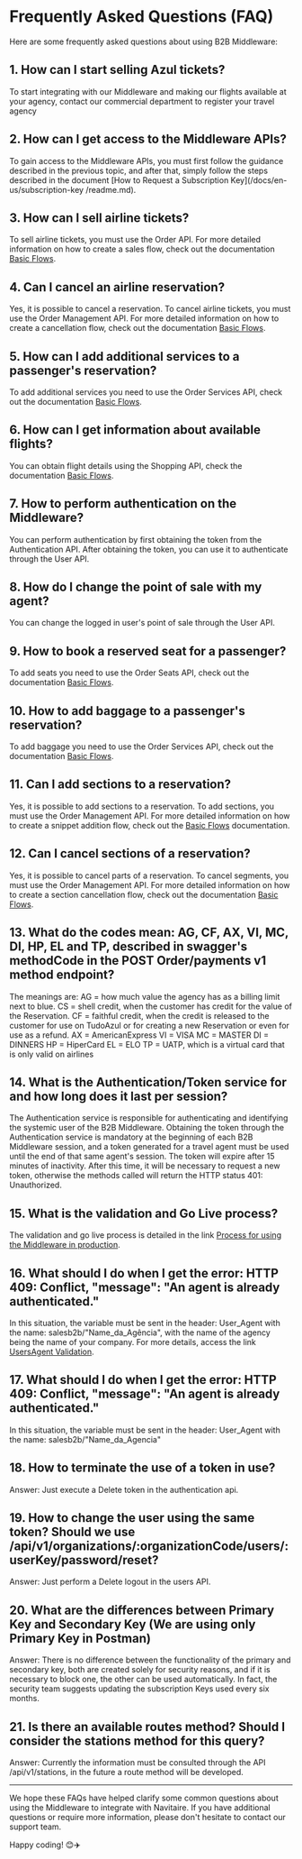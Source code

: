 # Frequently Asked Questions (FAQ)

Here are some frequently asked questions about using B2B Middleware:

## 1. How can I start selling Azul tickets?

To start integrating with our Middleware and making our flights available at your agency, contact our commercial department to register your travel agency

## 2. How can I get access to the Middleware APIs?

To gain access to the Middleware APIs, you must first follow the guidance described in the previous topic, and after that, simply follow the steps described in the document [How to Request a Subscription Key](/docs/en-us/subscription-key /readme.md).

## 3. How can I sell airline tickets?

To sell airline tickets, you must use the Order API. For more detailed information on how to create a sales flow, check out the documentation [Basic Flows](/docs/en-us/postman/README.md).

## 4. Can I cancel an airline reservation?

Yes, it is possible to cancel a reservation.
To cancel airline tickets, you must use the Order Management API. For more detailed information on how to create a cancellation flow, check out the documentation [Basic Flows](/docs/en-us/postman/README.md).

## 5. How can I add additional services to a passenger's reservation?

To add additional services you need to use the Order Services API, check out the documentation [Basic Flows](/docs/en-us/postman/README.md).

## 6. How can I get information about available flights?

You can obtain flight details using the Shopping API, check the documentation [Basic Flows](/docs/en-us/postman/README.md).

## 7. How to perform authentication on the Middleware?

You can perform authentication by first obtaining the token from the Authentication API. After obtaining the token, you can use it to authenticate through the User API.

## 8. How do I change the point of sale with my agent?

You can change the logged in user's point of sale through the User API.

## 9. How to book a reserved seat for a passenger?

To add seats you need to use the Order Seats API, check out the documentation [Basic Flows](/docs/en-us/postman/README.md).

## 10. How to add baggage to a passenger's reservation?

To add baggage you need to use the Order Services API, check out the documentation [Basic Flows](/docs/en-us/postman/README.md).

## 11. Can I add sections to a reservation?

Yes, it is possible to add sections to a reservation.
To add sections, you must use the Order Management API. For more detailed information on how to create a snippet addition flow, check out the [Basic Flows](/docs/en-us/postman/README.md) documentation.

## 12. Can I cancel sections of a reservation?

Yes, it is possible to cancel parts of a reservation.
To cancel segments, you must use the Order Management API. For more detailed information on how to create a section cancellation flow, check out the documentation [Basic Flows](/docs/en-us/postman/README.md).

## 13. What do the codes mean: AG, CF, AX, VI, MC, DI, HP, EL and TP, described in swagger's methodCode in the POST Order/payments v1 method endpoint?

The meanings are:
AG = how much value the agency has as a billing limit next to blue.
CS = shell credit, when the customer has credit for the value of the Reservation.
CF = faithful credit, when the credit is released to the customer for use on TudoAzul or for creating a new Reservation or even for use as a refund.
AX = AmericanExpress
VI = VISA
MC = MASTER
DI = DINNERS
HP = HiperCard
EL = ELO
TP = UATP, which is a virtual card that is only valid on airlines

## 14. What is the Authentication/Token service for and how long does it last per session?

The Authentication service is responsible for authenticating and identifying the systemic user of the B2B Middleware.
Obtaining the token through the Authentication service is mandatory at the beginning of each B2B Middleware session, and a token generated for a travel agent must be used until the end of that same agent's session.
The token will expire after 15 minutes of inactivity. After this time, it will be necessary to request a new token, otherwise the methods called will return the HTTP status 401: Unauthorized.

## 15. What is the validation and Go Live process?
 
The validation and go live process is detailed in the link [Process for using the Middleware in production](/docs/en-us/start-production-process/readme.md).

## 16. What should I do when I get the error: HTTP 409: Conflict, "message": "An agent is already authenticated."

In this situation, the variable must be sent in the header: User_Agent with the name: salesb2b/"Name_da_Agência", with the name of the agency being the name of your company. For more details, access the link [UsersAgent Validation](/README.en.md).


## 17. What should I do when I get the error: HTTP 409: Conflict, "message": "An agent is already authenticated."

In this situation, the variable must be sent in the header: User_Agent with the name: salesb2b/"Name_da_Agencia"

## 18. How to terminate the use of a token in use?
Answer: Just execute a Delete token in the authentication api.


## 19. How to change the user using the same token? Should we use /api/v1/organizations/:organizationCode/users/:userKey/password/reset?
Answer: Just perform a Delete logout in the users API.


## 20. What are the differences between Primary Key and Secondary Key (We are using only Primary Key in Postman)
Answer: There is no difference between the functionality of the primary and secondary key, both are created solely for security reasons, and if it is necessary to block one, the other can be used automatically. In fact, the security team suggests updating the subscription Keys used every six months.


## 21. Is there an available routes method? Should I consider the stations method for this query?
Answer: Currently the information must be consulted through the API /api/v1/stations, in the future a route method will be developed.


---

We hope these FAQs have helped clarify some common questions about using the Middleware to integrate with Navitaire. If you have additional questions or require more information, please don't hesitate to contact our support team.

Happy coding! 😊✈️